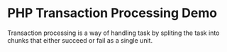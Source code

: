 # PHP Transaction Processing Demo

Transaction processing is a way of handling task by spliting the task into chunks that either succeed or fail as a single unit.
